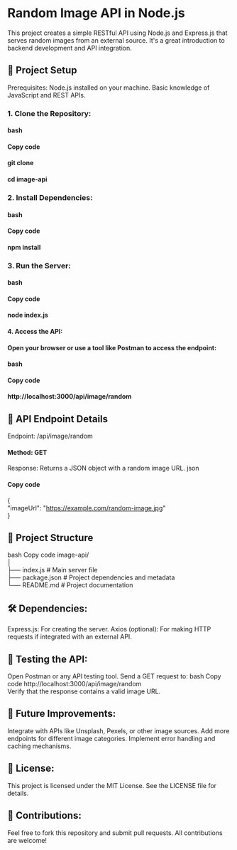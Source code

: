 # Random Image API in Node.js
This project creates a simple RESTful API using Node.js and Express.js that serves random images from an external source. It's a great introduction to backend development and API integration.

## 🚀 Project Setup
Prerequisites:
Node.js installed on your machine.
Basic knowledge of JavaScript and REST APIs.
### 1. Clone the Repository:
#### bash
#### Copy code
#### git clone <your-repository-link>  
#### cd image-api  
### 2. Install Dependencies:
#### bash
#### Copy code
#### npm install  
### 3. Run the Server:
#### bash
#### Copy code
#### node index.js  
#### 4. Access the API:
#### Open your browser or use a tool like Postman to access the endpoint:
#### bash
#### Copy code
#### http://localhost:3000/api/image/random  
## 📌 API Endpoint Details
Endpoint: /api/image/random
#### Method: GET
Response: Returns a JSON object with a random image URL.
json
#### Copy code
{  
  "imageUrl": "https://example.com/random-image.jpg"  
}  
## 📂 Project Structure
bash
Copy code
image-api/  
│  
├── index.js           # Main server file  
├── package.json       # Project dependencies and metadata  
└── README.md          # Project documentation  
## 🛠️ Dependencies:
Express.js: For creating the server.
Axios (optional): For making HTTP requests if integrated with an external API.
## 🧪 Testing the API:
Open Postman or any API testing tool.
Send a GET request to:
bash
Copy code
http://localhost:3000/api/image/random  
Verify that the response contains a valid image URL.
## 📄 Future Improvements:
Integrate with APIs like Unsplash, Pexels, or other image sources.
Add more endpoints for different image categories.
Implement error handling and caching mechanisms.
## 📜 License:
This project is licensed under the MIT License. See the LICENSE file for details.
## 🌟 Contributions:
Feel free to fork this repository and submit pull requests. All contributions are welcome!
